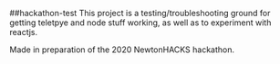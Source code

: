 ##hackathon-test
This project is a testing/troubleshooting ground for getting teletpye and node stuff working, as well as to experiment with reactjs.

Made in preparation of the 2020 NewtonHACKS hackathon.

